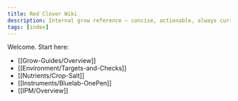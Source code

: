 ```yaml
---
title: Red Clover Wiki
description: Internal grow reference – concise, actionable, always current.
tags: [index]
---
```


Welcome. Start here:

- [[Grow-Guides/Overview]]
- [[Environment/Targets-and-Checks]]
- [[Nutrients/Crop-Salt]]
- [[Instruments/Bluelab-OnePen]]
- [[IPM/Overview]]

